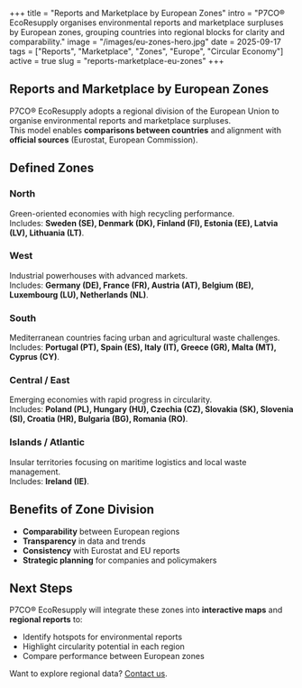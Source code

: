 +++
title = "Reports and Marketplace by European Zones"
intro = "P7CO® EcoResupply organises environmental reports and marketplace surpluses by European zones, grouping countries into regional blocks for clarity and comparability."
image = "/images/eu-zones-hero.jpg"
date = 2025-09-17
tags = ["Reports", "Marketplace", "Zones", "Europe", "Circular Economy"]
active = true
slug = "reports-marketplace-eu-zones"
+++

## Reports and Marketplace by European Zones

P7CO® EcoResupply adopts a regional division of the European Union to organise environmental reports and marketplace surpluses.  
This model enables **comparisons between countries** and alignment with **official sources** (Eurostat, European Commission).

## Defined Zones

### North
Green-oriented economies with high recycling performance.  
Includes: **Sweden (SE), Denmark (DK), Finland (FI), Estonia (EE), Latvia (LV), Lithuania (LT)**.

### West
Industrial powerhouses with advanced markets.  
Includes: **Germany (DE), France (FR), Austria (AT), Belgium (BE), Luxembourg (LU), Netherlands (NL)**.

### South
Mediterranean countries facing urban and agricultural waste challenges.  
Includes: **Portugal (PT), Spain (ES), Italy (IT), Greece (GR), Malta (MT), Cyprus (CY)**.

### Central / East
Emerging economies with rapid progress in circularity.  
Includes: **Poland (PL), Hungary (HU), Czechia (CZ), Slovakia (SK), Slovenia (SI), Croatia (HR), Bulgaria (BG), Romania (RO)**.

### Islands / Atlantic
Insular territories focusing on maritime logistics and local waste management.  
Includes: **Ireland (IE)**.

## Benefits of Zone Division

- **Comparability** between European regions  
- **Transparency** in data and trends  
- **Consistency** with Eurostat and EU reports  
- **Strategic planning** for companies and policymakers  

## Next Steps

P7CO® EcoResupply will integrate these zones into **interactive maps** and **regional reports** to:

- Identify hotspots for environmental reports  
- Highlight circularity potential in each region  
- Compare performance between European zones  

Want to explore regional data? [Contact us](/en/home/contact).
